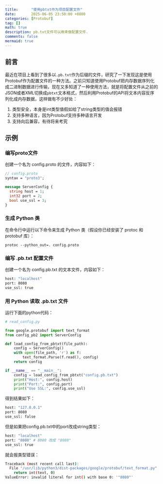 ```yaml
---
title:      "使用pbtxt作为项目配置文件"
date:       2025-06-05 23:50:00 +0800
categories: [Protobuf]
tag: []
math: true
description: pb.txt文件可以用来做配置文件.
comments: false
mermaid: true
---
```


## 前言
最近在项目上看到了很多以`.pb.txt`作为后缀的文件，研究了一下发现这是使用Protobuf作为配置文件的一种方法。之前只知道使用Protobuf把内存数据序列化成二进制数据进行传输，现在又多知道了一种使用方法，就是将配置文件从之前的JSON或者XML切换成`pbtxt`文本格式，然后利用Protobuf的API将文本内容反序列化成内存数据，这样做有不少好处：
1. 类型安全，本身是int类型值假如给了string类型的值会报错
2. 支持多种语言，因为Protobuf支持多种语言开发
3. 支持向后兼容，有待将来考究


## 示例

### 编写proto文件

创建一个名为 config.proto 的文件，内容如下：
```protobuf
// config.proto
syntax = "proto3";

message ServerConfig {
  string host = 1;
  int32 port = 2;
  bool use_ssl = 3;
}
```

### 生成 Python 类

在命令行中运行以下命令来生成 Python 类（假设你已经安装了 protoc 和 protobuf 库）：
```shell
protoc --python_out=. config.proto
```

### 编写 .pb.txt 配置文件

创建一个名为 config.pb.txt 的文本文件，内容如下：
```sh
host: "localhost"
port: 8080
use_ssl: true
```

### 用 Python 读取 .pb.txt 文件

运行下面的python代码：
```python
# read_config.py

from google.protobuf import text_format
from config_pb2 import ServerConfig

def load_config_from_pbtxt(file_path):
    config = ServerConfig()
    with open(file_path, 'r') as f:
        text_format.Parse(f.read(), config)
    return config

if __name__ == "__main__":
    config = load_config_from_pbtxt("config.pb.txt")
    print("Host:", config.host)
    print("Port:", config.port)
    print("Use SSL:", config.use_ssl)
```

得到结果如下：
```sh
host: "127.0.0.1"
port: 8080
use_ssl: false
```

但是如果把config.pb.txt中的port改成string类型：
```sh
host: "localhost"
port: "8080" # 8080 改成 "8080"
use_ssl: true
```

就会报类型错误：
```sh
Traceback (most recent call last):
  File "/usr/lib/python3/dist-packages/google/protobuf/text_format.py", line 1726, in _ParseAbstractInteger
    return int(text, 0)
ValueError: invalid literal for int() with base 0: '"8080"'
```